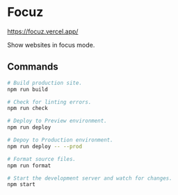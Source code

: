 # Focuz

https://focuz.vercel.app/

Show websites in focus mode.

## Commands

```bash
# Build production site.
npm run build

# Check for linting errors.
npm run check

# Deploy to Preview environment.
npm run deploy

# Depoy to Production environment.
npm run deploy -- --prod

# Format source files.
npm run format

# Start the development server and watch for changes.
npm start
```
